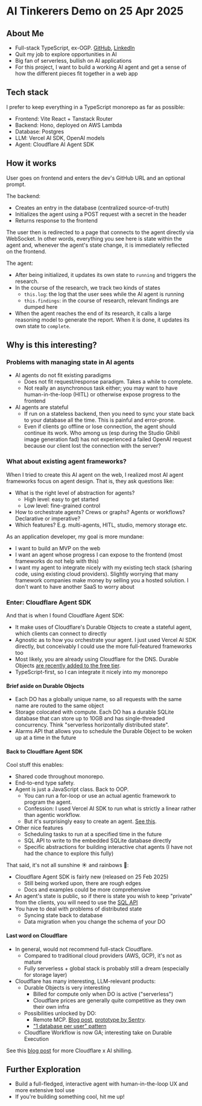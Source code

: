 # AI Tinkerers Demo on 25 Apr 2025

## About Me

- Full-stack TypeScript, ex-OGP. [GitHub](https://github.com/zxt-tzx), [LinkedIn](https://www.linkedin.com/in/tan-zixiang/)
- Quit my job to explore opportunities in AI
- Big fan of serverless, bullish on AI applications
- For this project, I want to build a working AI agent and get a sense of how the different pieces fit together in a web app

## Tech stack

I prefer to keep everything in a TypeScript monorepo as far as possible:

- Frontend: Vite React + Tanstack Router
- Backend: Hono, deployed on AWS Lambda
- Database: Postgres
- LLM: Vercel AI SDK, OpenAI models
- Agent: Cloudflare AI Agent SDK

## How it works

User goes on frontend and enters the dev's GitHub URL and an optional prompt.

The backend:

- Creates an entry in the database (centralized source-of-truth)
- Initializes the agent using a POST request with a secret in the header
- Returns response to the frontend

The user then is redirected to a page that connects to the agent directly via WebSocket. In other words, everything you see here is state within the agent and, whenever the agent's state change, it is immediately reflected on the frontend.

The agent:

- After being initialized, it updates its own state to `running` and triggers the research.
- In the course of the research, we track two kinds of states
  - `this.log`: the log that the user sees while the AI agent is running
  - `this.findings`: in the course of research, relevant findings are dumped here
- When the agent reaches the end of its research, it calls a large reasoning model to generate the report. When it is done, it updates its own state to `complete`.

## Why is this interesting?

### Problems with managing state in AI agents

- AI agents do not fit existing paradigms
  - Does not fit request/response paradigm. Takes a while to complete.
  - Not really an asynchronous task either; you may want to have human-in-the-loop (HITL) or otherwise expose progress to the frontend
- AI agents are stateful
  - If run on a stateless backend, then you need to sync your state back to your database all the time. This is painful and error-prone.
  - Even if clients go offline or lose connection, the agent should continue its work. Who among us (esp during the Studio Ghibli image generation fad) has not experienced a failed OpenAI request because our client lost the connection with the server?

### What about existing agent frameworks?

When I tried to create this AI agent on the web, I realized most AI agent frameworks focus on agent design. That is, they ask questions like:

- What is the right level of abstraction for agents?
  - High level: easy to get started
  - Low level: fine-grained control
- How to orchestrate agents? Crews or graphs? Agents or workflows? Declarative or imperative?
- Which features? E.g. multi-agents, HITL, studio, memory storage etc.

As an application developer, my goal is more mundane:

- I want to build an MVP on the web
- I want an agent whose progress I can expose to the frontend (most frameworks do not help with this)
- I want my agent to integrate nicely with my existing tech stack (sharing code, using existing cloud providers). Slightly worrying that many framework companies make money by selling you a hosted solution. I don't want to have another SaaS to worry about

### Enter: Cloudflare Agent SDK

And that is when I found Cloudflare Agent SDK:

- It make uses of Cloudflare's Durable Objects to create a stateful agent, which clients can connect to directly
- Agnostic as to how you orchestrate your agent. I just used Vercel AI SDK directly, but conceivably I could use the more full-featured frameworks too
- Most likely, you are already using Cloudflare for the DNS. Durable Objects [are recently added to the free tier](https://developers.cloudflare.com/changelog/2025-04-07-durable-objects-free-tier/).
- TypeScript-first, so I can integrate it nicely into my monorepo

#### Brief aside on Durable Objects

- Each DO has a globally unique name, so all requests with the same name are routed to the same object
- Storage colocated with compute. Each DO has a durable SQLite database that can store up to 10GB and has single-threaded concurrency. Think "serverless horizontally distributed state".
- Alarms API that allows you to schedule the Durable Object to be woken up at a time in the future

#### Back to Cloudflare Agent SDK

Cool stuff this enables:

- Shared code throughout monorepo.
- End-to-end type safety.
- Agent is just a JavaScript class. Back to OOP.
  - You can run a for-loop or use an actual agentic framework to program the agent.
  - Confession: I used Vercel AI SDK to run what is strictly a linear rather than agentic workflow.
  - But it's surprisingly easy to create an agent. [See this](https://aie-feb-25.vercel.app/docs).
- Other nice features
  - Scheduling tasks to run at a specified time in the future
  - SQL API to write to the embedded SQLite database directly
  - Specific abstractions for building interactive chat agents (I have not had the chance to explore this fully)

That said, it's not all sunshine ☀️ and rainbows 🌈:

- Cloudflare Agent SDK is fairly new (released on 25 Feb 2025)
  - Still being worked upon, there are rough edges
  - Docs and examples could be more comprehensive
- An agent's state is public, so if there is state you wish to keep "private" from the clients, you will need to use the [SQL API](https://developers.cloudflare.com/agents/api-reference/store-and-sync-state/#sql-api)
- You have to deal with problems of distributed state
  - Syncing state back to database
  - Data migration when you change the schema of your DO

#### Last word on Cloudflare

- In general, would not recommend full-stack Cloudflare.
  - Compared to traditional cloud providers (AWS, GCP), it's not as mature
  - Fully serverless + global stack is probably still a dream (especially for storage layer)
- Cloudflare has many interesting, LLM-relevant products:
  - Durable Objects is very interesting
    - Billed for compute only when DO is active ("serverless")
    - Cloudflare prices are generally quite competitive as they own their own infra
  - Possibilities unlocked by DO:
    - Remote MCP. [Blog post](https://blog.cloudflare.com/remote-model-context-protocol-servers-mcp/), [prototype by Sentry](https://github.com/getsentry/sentry-mcp).
    - ["1 database per user" pattern](https://boristane.com/blog/durable-objects-database-per-user/)
  - Cloudflare Workflow is now GA; interesting take on Durable Execution

See this [blog post](https://sunilpai.dev/posts/cloudflare-workers-for-ai-agents/) for more Cloudflare x AI shilling.

## Further Exploration

- Build a full-fledged, interactive agent with human-in-the-loop UX and more extensive tool use
- If you're building something cool, hit me up!

